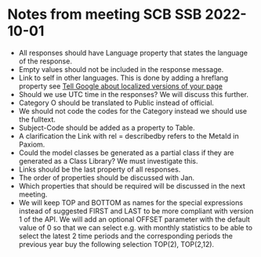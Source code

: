 # Notes from meeting SCB SSB 2022-10-01
- All responses should have Language property that states the language of the response.
- Empty values should not be included in the response message.
- Link to self in other languages. This is done by adding a hreflang property see [Tell Google about localized versions of your page](https://developers.google.com/search/docs/specialty/international/localized-versions)
- Should we use UTC time in the responses? We will discuss this further.
- Category O should be translated to Public instead of official.
- We should not code the codes for the Category instead we should use the fulltext.
- Subject-Code should be added as a property to Table.
- A clarification the Link with rel = describedby refers to the MetaId in Paxiom.
- Could the model classes be generated as a partial class if they are generated as a Class Library? We must investigate this.
- Links should be the last property of all responses.
- The order of properties should be discussed with Jan.
- Which properties that should be required will be discussed in the next meeting.
- We will keep TOP and BOTTOM as names for the special expressions instead of suggested FIRST and LAST to be more compliant with version 1 of the API. We will add an optional OFFSET parameter with the default value of 0 so that we can select e.g. with monthly statistics to be able to select the latest 2 time periods and the corresponding periods the previous year buy the following selection TOP(2), TOP(2,12). 
